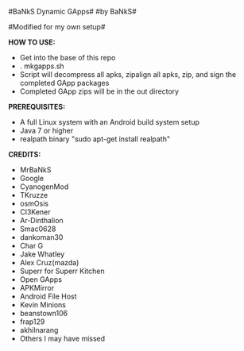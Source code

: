 #BaNkS Dynamic GApps#
#by BaNkS#

#Modified for my own setup#

**HOW TO USE:**

* Get into the base of this repo
* . mkgapps.sh
* Script will decompress all apks, zipalign all apks, zip, and sign the completed GApp packages
* Completed GApp zips will be in the out directory

**PREREQUISITES:**

* A full Linux system with an Android build system setup
* Java 7 or higher
* realpath binary "sudo apt-get install realpath"

**CREDITS:**
* MrBaNkS
* Google
* CyanogenMod
* TKruzze
* osmOsis
* Cl3Kener
* Ar-Dinthalion
* Smac0628
* dankoman30
* Char G
* Jake Whatley
* Alex Cruz(mazda)
* Superr for Superr Kitchen
* Open GApps
* APKMirror
* Android File Host
* Kevin Minions
* beanstown106
* frap129
* akhilnarang
* Others I may have missed
